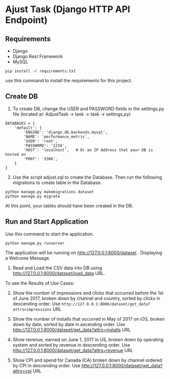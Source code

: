 # Ajust Task (Django HTTP API Endpoint)

## Requirements
- Django 
- Django Rest Framework
- MySQL

```
pip install -r requirements.txt
```
use this command to install the requirements for this project.

## Create DB
1. To create DB, change the USER and PASSWORD fields in the settings.py file (located at: AdjustTask ->  task -> task -> settings.py)  
```
DATABASES = {
    'default': {
        'ENGINE': 'django.db.backends.mysql',
        'NAME': 'performance_metric',
        'USER': 'root',
        'PASSWORD': '1234',
        'HOST': 'localhost',   # Or an IP Address that your DB is hosted on
        'PORT': '3306',
    }
}
```
2. Use the script adjust.sql to create the Database. Then run the following migrations to create table in the Database.

```
python manage.py makemigrations dataset
python manage.py migrate
```

At this point, your tables should have been created in the DB. 

## Run and Start Application

Use this command to start the application. 

```
python manage.py runserver
```
The application will be running on http://127.0.0.1:8000/dataset . Displaying a Welcome Message. 

1. Read and Load the CSV data into DB using http://127.0.0.1:8000/dataset/load_data URL. 


To see the Results of Use Cases:

2. Show the number of impressions and clicks that occurred before the 1st of June 2017, broken down by channel and country, 
sorted by clicks in descending order. Use ```http://127.0.0.1:8000/dataset/get_data?attrs=impressions``` URL

3. Show the number of installs that occurred in May of 2017 on iOS, broken down by date, sorted by date in ascending order.
Use http://127.0.0.1:8000/dataset/get_data?attrs=installs URL

4. Show revenue, earned on June 1, 2017 in US, broken down by operating system and sorted by revenue in descending order.
Use http://127.0.0.1:8000/dataset/get_data?attrs=revenue URL

5. Show CPI and spend for Canada (CA) broken down by channel ordered by CPI in descending order. 
Use http://127.0.0.1:8000/dataset/get_data?attrs=cpi URL
